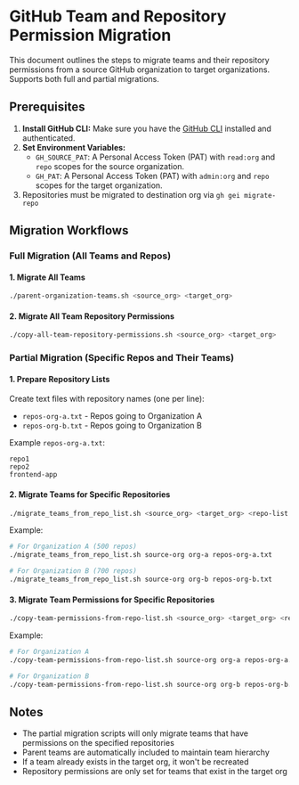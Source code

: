 # GitHub Team and Repository Permission Migration

This document outlines the steps to migrate teams and their repository permissions from a source GitHub organization to target organizations. Supports both full and partial migrations.

## Prerequisites

1.  **Install GitHub CLI:** Make sure you have the [GitHub CLI](https://cli.github.com/) installed and authenticated.
2.  **Set Environment Variables:**
    *   `GH_SOURCE_PAT`: A Personal Access Token (PAT) with `read:org` and `repo` scopes for the source organization.
    *   `GH_PAT`: A Personal Access Token (PAT) with `admin:org` and `repo` scopes for the target organization.
3. Repositories must be migrated to destination org via ```gh gei migrate-repo```

## Migration Workflows

### Full Migration (All Teams and Repos)

#### 1. Migrate All Teams

```bash
./parent-organization-teams.sh <source_org> <target_org>
```

#### 2. Migrate All Team Repository Permissions

```bash
./copy-all-team-repository-permissions.sh <source_org> <target_org>
```

### Partial Migration (Specific Repos and Their Teams)

#### 1. Prepare Repository Lists

Create text files with repository names (one per line):
- `repos-org-a.txt` - Repos going to Organization A
- `repos-org-b.txt` - Repos going to Organization B

Example `repos-org-a.txt`:
```
repo1
repo2
frontend-app
```

#### 2. Migrate Teams for Specific Repositories

```bash
./migrate_teams_from_repo_list.sh <source_org> <target_org> <repo-list.txt>
```

Example:
```bash
# For Organization A (500 repos)
./migrate_teams_from_repo_list.sh source-org org-a repos-org-a.txt

# For Organization B (700 repos)
./migrate_teams_from_repo_list.sh source-org org-b repos-org-b.txt
```

#### 3. Migrate Team Permissions for Specific Repositories

```bash
./copy-team-permissions-from-repo-list.sh <source_org> <target_org> <repo-list.txt>
```

Example:
```bash
# For Organization A
./copy-team-permissions-from-repo-list.sh source-org org-a repos-org-a.txt

# For Organization B
./copy-team-permissions-from-repo-list.sh source-org org-b repos-org-b.txt
```

## Notes

- The partial migration scripts will only migrate teams that have permissions on the specified repositories
- Parent teams are automatically included to maintain team hierarchy
- If a team already exists in the target org, it won't be recreated
- Repository permissions are only set for teams that exist in the target org